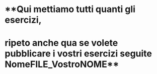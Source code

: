 # **Qui mettiamo tutti quanti gli esercizi, 
#  ripeto anche qua se volete pubblicare i vostri esercizi seguite NomeFILE_VostroNOME**
